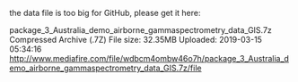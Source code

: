 the data file is too big for GitHub, please get it here:

package_3_Australia_demo_airborne_gammaspectrometry_data_GIS.7z
Compressed Archive (.7Z)
File size: 32.35MB
Uploaded: 2019-03-15 05:34:16
http://www.mediafire.com/file/wdbcm4ombw46o7h/package_3_Australia_demo_airborne_gammaspectrometry_data_GIS.7z/file
